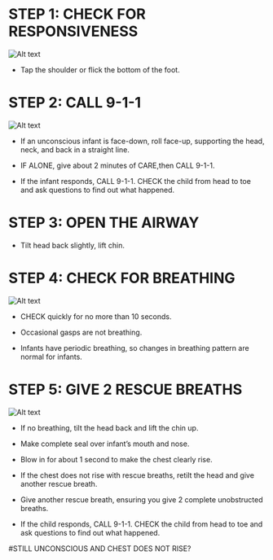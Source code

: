 # STEP 1: CHECK FOR RESPONSIVENESS

![Alt text](\Images\InfantCPR\infantCPR15.jpg)

- Tap the shoulder or flick the bottom of the foot.

# STEP 2: CALL 9-1-1

![Alt text](\Images\InfantCPR\infantCPR16.jpg)

- If an unconscious infant is face-down, roll face-up, supporting the head, neck, and back in a straight line.

- IF ALONE, give about 2 minutes of CARE,then CALL 9-1-1.

- If the infant responds, CALL 9-1-1. CHECK the child from head to toe and ask questions to find out what happened.

# STEP 3: OPEN THE AIRWAY

- Tilt head back slightly, lift chin.

# STEP 4: CHECK FOR BREATHING

![Alt text](\Images\InfantChoking\infantChoking9.jpg)

- CHECK quickly for no more than 10 seconds.

- Occasional gasps are not breathing.

- Infants have periodic breathing, so changes in breathing pattern are normal for infants.

# STEP 5: GIVE 2 RESCUE BREATHS

![Alt text](\Images\InfantCPR\infantCPR17.jpg)

- If no breathing, tilt the head back and lift the chin up.

- Make complete seal over infant’s
  mouth and nose.

- Blow in for about 1 second to make the
  chest clearly rise.

- If the chest does not rise with rescue breaths, retilt the head and give another rescue breath.

- Give another rescue breath, ensuring you give 2 complete unobstructed breaths.

- If the child responds, CALL 9-1-1. CHECK the child from head to toe and ask questions to find out what happened.

#STILL UNCONSCIOUS AND CHEST DOES NOT RISE?
